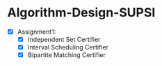 # Algorithm-Design-SUPSI

- [x] Assignment1:
  - [x] Independent Set Certifier
  - [x] Interval Scheduling Certifier
  - [x] Bipartite Matching Certifier